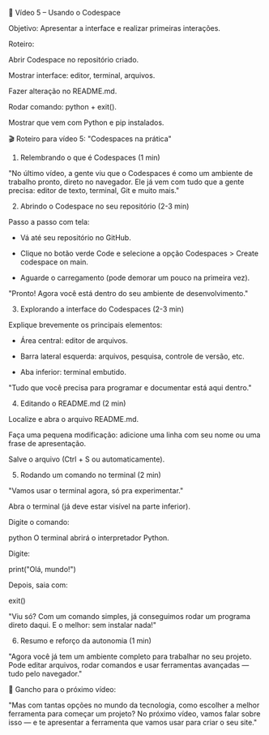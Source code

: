 🎥 Vídeo 5 – Usando o Codespace

Objetivo: Apresentar a interface e realizar primeiras interações.

Roteiro:

Abrir Codespace no repositório criado.

Mostrar interface: editor, terminal, arquivos.

Fazer alteração no README.md.

Rodar comando: python + exit().

Mostrar que vem com Python e pip instalados.

🎬 Roteiro para vídeo 5: "Codespaces na prática"
1. Relembrando o que é Codespaces (1 min)
    
"No último vídeo, a gente viu que o Codespaces é como um ambiente de trabalho pronto, direto no navegador. Ele já vem com tudo que a gente precisa: editor de texto, terminal, Git e muito mais."

2. Abrindo o Codespace no seu repositório (2-3 min)

Passo a passo com tela:

- Vá até seu repositório no GitHub.

- Clique no botão verde Code e selecione a opção Codespaces > Create codespace on main.

- Aguarde o carregamento (pode demorar um pouco na primeira vez).

"Pronto! Agora você está dentro do seu ambiente de desenvolvimento."

3. Explorando a interface do Codespaces (2-3 min)

Explique brevemente os principais elementos:

- Área central: editor de arquivos.

- Barra lateral esquerda: arquivos, pesquisa, controle de versão, etc.

- Aba inferior: terminal embutido.

"Tudo que você precisa para programar e documentar está aqui dentro."

4. Editando o README.md (2 min)

Localize e abra o arquivo README.md.

Faça uma pequena modificação: adicione uma linha com seu nome ou uma frase de apresentação.

Salve o arquivo (Ctrl + S ou automaticamente).

5. Rodando um comando no terminal (2 min)

"Vamos usar o terminal agora, só pra experimentar."

Abra o terminal (já deve estar visível na parte inferior).

Digite o comando:

python
O terminal abrirá o interpretador Python.

Digite:

print("Olá, mundo!")

Depois, saia com:

exit()

"Viu só? Com um comando simples, já conseguimos rodar um programa direto daqui. E o melhor: sem instalar nada!"

6. Resumo e reforço da autonomia (1 min)

"Agora você já tem um ambiente completo para trabalhar no seu projeto. Pode editar arquivos, rodar comandos e usar ferramentas avançadas — tudo pelo navegador."

📌 Gancho para o próximo vídeo:

"Mas com tantas opções no mundo da tecnologia, como escolher a melhor ferramenta para começar um projeto? No próximo vídeo, vamos falar sobre isso — e te apresentar a ferramenta que vamos usar para criar o seu site."